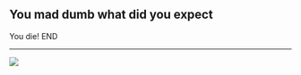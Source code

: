 ## You mad dumb what did you expect

You die! END

---
![](https://cms.prod.nypr.digital/images/28158/fill-661x496/)